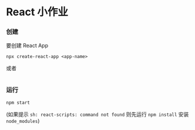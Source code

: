 # React 小作业

### 创建
要创建 React App 
```
npx create-react-app <app-name>
```
或者 
```

```


### 运行
```
npm start 
```
(如果提示 `sh: react-scripts: command not found` 则先运行 `npm install` 安装 `node_modules`) 


